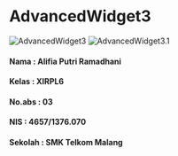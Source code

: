 # AdvancedWidget3
![AdvancedWidget3](http://s18.postimg.org/f8g4sn0w9/Advanced_Widget3.jpg)
![AdvancedWidget3.1](http://s22.postimg.org/4dpolmh3l/Advanced_Widget3_1.jpg)

#### Nama     : Alifia Putri Ramadhani
#### Kelas    : XIRPL6
#### No.abs   : 03
#### NIS      : 4657/1376.070
#### Sekolah  : SMK Telkom Malang
